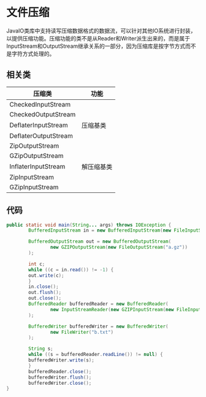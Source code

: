 # 文件压缩

JavaIO类库中支持读写压缩数据格式的数据流，可以针对其他IO系统进行封装，以提供压缩功能。压缩功能的类不是从Reader和Writer派生出来的，而是属于InputStream和OutputStream继承关系的一部分，因为压缩库是按字节方式而不是字符方式处理的。

## 相关类

压缩类|功能
---|---
CheckedInputStream|
CheckedOutputStream|
DeflaterInputStream|压缩基类
DeflaterOutputStream|
ZipOutputStream|
GZipOutputStream|
InflaterInputStream|解压缩基类
ZipInputStream|
GZipInputStream|

## 代码

```java
public static void main(String... args) throws IOException {
        BufferedInputStream in = new BufferedInputStream(new FileInputStream("a.txt"));

        BufferedOutputStream out = new BufferedOutputStream(
                new GZIPOutputStream(new FileOutputStream("a.gz"))
        );

        int c;
        while ((c = in.read()) != -1) {
        out.write(c);
        }
        in.close();
        out.flush();
        out.close();
        BufferedReader bufferedReader = new BufferedReader(
                new InputStreamReader(new GZIPInputStream(new FileInputStream("a.gz")))
        );

        BufferedWriter bufferedWriter = new BufferedWriter(
                new FileWriter("b.txt")
        );

        String s;
        while ((s = bufferedReader.readLine()) != null) {
        bufferedWriter.write(s);
        }
        bufferedReader.close();
        bufferedWriter.flush();
        bufferedWriter.close();
}
```
